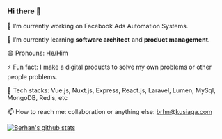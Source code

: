 ### Hi there 👋

🔭 I’m currently working on Facebook Ads Automation Systems.

🌱 I’m currently learning **software architect** and **product management**.

😄 Pronouns: He/Him

⚡ Fun fact: I make a digital products to solve my own problems or other people problems.

🤔 Tech stacks: Vue.js, Nuxt.js, Express, React.js, Laravel, Lumen, MySql, MongoDB, Redis, etc

📫 How to reach me: collaboration or anything else: brhn@kusiaga.com

[![Berhan's github stats](https://github-readme-stats.vercel.app/api?username=burhanahmeed&count_private=true)](https://github.com/anuraghazra/github-readme-stats)
